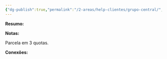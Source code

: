 ```yaml
---
{"dg-publish":true,"permalink":"/2-areas/help-clientes/grupo-central/","dgPassFrontmatter":true,"created":"2025-07-07T11:41:51.832-03:00","updated":"2025-07-28T15:32:04.530-03:00"}
---
```


**Resumo:**



**Notas:**

Parcela em 3 quotas.

**Conexões:**